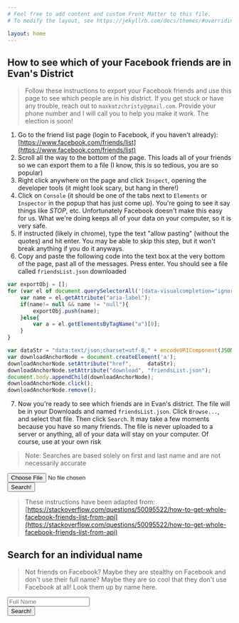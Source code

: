 ```yaml
---
# Feel free to add content and custom Front Matter to this file.
# To modify the layout, see https://jekyllrb.com/docs/themes/#overriding-theme-defaults

layout: home
---
```


## How to see which of your Facebook friends are in Evan's District

> Follow these instructions to export your Facebook friends and use this page
to see which people are in his district. If you get stuck or have any trouble,
reach out to `maxkatzchristy@gmail.com`. Provide your phone number and I will
call you to help you make it work. The election is soon!

1. Go to the friend list page (login to Facebook, if you haven't already): [https://www.facebook.com/friends/list](https://www.facebook.com/friends/list)
2. Scroll all the way to the bottom of the page. This loads all of your friends so we can export them to a file (I know, this is so tedious, you are so popular)
3. Right click anywhere on the page and click `Inspect`, opening the developer tools (it might look scary, but hang in there!)
4. Click on `Console` (it should be one of the tabs next to `Elements` or `Inspector` in the popup that has just come up). You're going to see it say things like *STOP*, etc. Unfortunately Facebook doesn't make this easy for us. What we're doing keeps all of your data on your computer, so it is very safe.
5. If instructed (likely in chrome), type the text "allow pasting" (without the quotes) and hit enter. You may be able to skip this step, but it won't break anything if you do it anyways.
6. Copy and paste the following code into the text box at the very bottom of the page, past all of the messages. Press enter. You should see a file called `friendsList.json` downloaded
```javascript
var exportObj = [];
for (var el of document.querySelectorAll('[data-visualcompletion="ignore-dynamic"]')) {
    var name = el.getAttribute("aria-label");
    if(name!= null && name != "null"){
        exportObj.push(name);
    }else{
        var a = el.getElementsByTagName("a")[0];
    }
}

var dataStr = "data:text/json;charset=utf-8," + encodeURIComponent(JSON.stringify(exportObj));
var downloadAnchorNode = document.createElement('a');
downloadAnchorNode.setAttribute("href",     dataStr);
downloadAnchorNode.setAttribute("download", "friendsList.json");
document.body.appendChild(downloadAnchorNode);
downloadAnchorNode.click();
downloadAnchorNode.remove();
```

7. Now you're ready to see which friends are in Evan's district. The file will
   be in your Downloads and named `friendsList.json`. Click `Browse...`, and
   select that file. Then click `Search`. It may take a few moments because you
   have so many friends. The file is never uploaded to a server or anything,
   all of your data will stay on your computer. Of course, use at your own risk

> Note: Searches are based solely on first and last name and are not
necessarily accurate

<script src="https://cdn.jsdelivr.net/npm/fuse.js/dist/fuse.js"></script>
<form id="friends-lookup">
    <input id="friendslist" type="file" />
    <br>
    <button type="submit">Search!</button>
</form>

<ul id="output"></ul>

<script>
    async function sleep() {
      return new Promise((resolve) => setTimeout(resolve, 10));
    }

    const to_li = (result) => `<li>${result.item["Full Name"]}, age ${result.item.Age}</li>`;
    let fuse;
    function processForm(e) {
        if (e.preventDefault) e.preventDefault();

        try {
            const files = document.getElementById("friendslist").files;
            if (files.length === 0) {
                throw new Error("Please select a file to search");
            }
            const fr = new FileReader();
            fr.readAsText(files[0]);
            fr.addEventListener(
                "load",
                async () => {
                    const friends = JSON.parse(fr.result);
                    const matches = [];
                    let i = 0;
                    for (const friend of friends) {
                        document.getElementById("output").innerHTML = `Searching... (${Math.round(++i / friends.length * 100)}%)`;
                        await sleep();
                        const results = fuse.search(friend);
                        if (results.length > 0) {
                            matches.push(results[0]);
                        }
                    }
                    document.getElementById("output").innerHTML = matches.map(to_li).join("");
                },
                false,
            );
        } catch (error) {
            document.getElementById("output").innerHTML = `Something went wrong: ${error.message}`;
            console.error(error.message);
        }

        // You must return false to prevent the default form behavior
        return false;
    }

    var form = document.getElementById('friends-lookup');
    if (form.attachEvent) {
        form.attachEvent("submit", processForm);
    } else {
        form.addEventListener("submit", processForm);
    }


    async function getData() {
        const url = "voters.json";
        try {
            const response = await fetch(url);
            if (!response.ok) {
                throw new Error(`Response status: ${response.status}`);
            }

            const list = await response.json();
            const options = {
                includeScore: true,
                // Search in `author` and in `tags` array
                keys: ['Full Name'],
                threshold: 0.05,
            }

            fuse = new Fuse(list, options)

            const result = fuse.search('JEAN MASON')
        } catch (error) {
            document.getElementById("output").innerHTML = `Sorry messed up: ${error.message}`;
            console.error(error.message);
        }
    }
    getData();
</script>

> These instructions have been adapted from: [https://stackoverflow.com/questions/50095522/how-to-get-whole-facebook-friends-list-from-api](https://stackoverflow.com/questions/50095522/how-to-get-whole-facebook-friends-list-from-api)

## Search for an individual name

> Not friends on Facebook? Maybe they are stealthy on Facebook and don't use
their full name? Maybe they are so cool that they don't use Facebook at all!
Look them up by name here.

<form id="name-lookup">
    <input id="name" type="text" name="in" placeholder="Full Name" />
    <br>
    <button type="submit">Search!</button>
</form>

<p id="name-output"></p>

<script>
    function processForm(e) {
        if (e.preventDefault) e.preventDefault();

        try {
            const results = fuse.search(document.getElementById('name').value);
            if (results.length === 0) {
                throw new Error("They are probably not in the district, name not matched");
            }
            document.getElementById("name-output").innerHTML = `${results[0].item["Full Name"]}, age ${results[0].item.Age}`;
        } catch (error) {
            document.getElementById("name-output").innerHTML = `Sorry messed up: ${error.message}`;
            console.error(error.message);
        }

        // You must return false to prevent the default form behavior
        return false;
    }

    var form = document.getElementById('name-lookup');
    if (form.attachEvent) {
        form.attachEvent("submit", processForm);
    } else {
        form.addEventListener("submit", processForm);
    }
</script>

